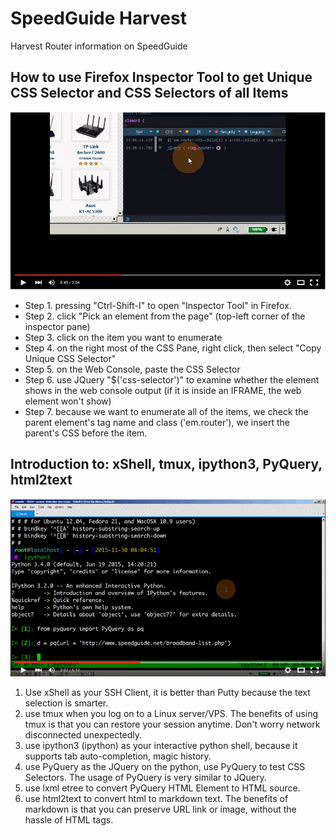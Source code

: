# SpeedGuide Harvest
Harvest Router information on SpeedGuide

## How to use Firefox Inspector Tool to get Unique CSS Selector and CSS Selectors of all Items 

[![How to use Firefox Inspector Tool to get Unique CSS Selector and CSS Selectors of all Items ](speedguide_inpsector_01.png)](https://www.youtube.com/watch?v=IetlknUBivs "How to use Firefox Inspector Tool to get Unique CSS Selector and CSS Selectors of all Items ")

- Step 1. pressing "Ctrl-Shift-I" to open "Inspector Tool" in Firefox.
- Step 2. click "Pick an element from the page" (top-left corner of the inspector pane)
- Step 3. click on the item you want to enumerate
- Step 4. on the right most of the CSS Pane, right click, then select "Copy Unique CSS Selector"
- Step 5. on the Web Console, paste the CSS Selector
- Step 6. use JQuery "$('css-selector')" to examine whether the element shows in the web console output (if it is inside an IFRAME, the web element won't show)
- Step 7. because we want to enumerate all of the items, we check the parent element's tag name and class ('em.router'), we insert the parent's CSS before the item.


## Introduction to: xShell, tmux, ipython3, PyQuery, html2text 
[![How to use xShell, tmux, ipython3, PyQuery, html2text](speedguide_inpsector_02.png)](https://www.youtube.com/watch?v=LjRAGi7c1wM "How to use xShell, tmux, ipython3, PyQuery, html2text")
1. Use xShell as your SSH Client, it is better than Putty because the text selection is smarter.
2. use tmux when you log on to a Linux server/VPS. The benefits of using tmux is that you can restore your session anytime. Don't worry network disconnected unexpectedly.
3. use ipython3 (ipython) as your interactive python shell, because it supports tab auto-completion, magic history.
4. use PyQuery as the JQuery on the python, use PyQuery to test CSS Selectors. The usage of PyQuery is very similar to JQuery.
5. use lxml etree to convert PyQuery HTML Element to HTML source.
6. use html2text to convert html to markdown text. The benefits of markdown is that you can preserve URL link or image, without the hassle of HTML tags.
